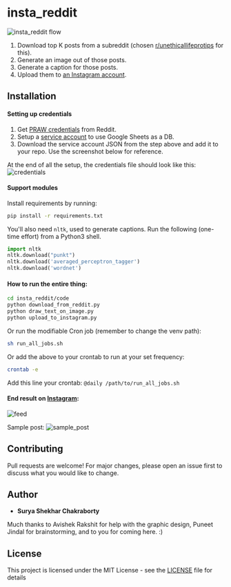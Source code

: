 # insta_reddit

![insta_reddit flow](https://i.imgur.com/zrZVcCR.jpg)


1. Download top K posts from a subreddit
(chosen [r/unethicallifeprotips](https://www.reddit.com/r/UnethicalLifeProTips/) for this).
2. Generate an image out of those posts.
3. Generate a caption for those posts.
4. Upload them to [an Instagram account](https://www.instagram.com/unethical.lifeprotips/).
## Installation
#### Setting up credentials
1. Get [PRAW credentials](https://praw.readthedocs.io/en/latest/getting_started/quick_start.html) from Reddit.
2. Setup a [service account](https://gspread.readthedocs.io/en/latest/oauth2.html#for-bots-using-service-account)
to use Google Sheets as a DB.
3. Download the service account JSON from the step above and add it to your repo.
Use the screenshot below for reference.

At the end of all the setup, the credentials file should look like this:
![credentials](https://i.imgur.com/mx7yeHX.jpg)

#### Support modules
Install requirements by running:
```bash
pip install -r requirements.txt
```
You'll also need `nltk`, used to generate captions.
Run the following (one-time effort) from a Python3 shell.

```python
import nltk
nltk.download("punkt")
nltk.download('averaged_perceptron_tagger')
nltk.download('wordnet')
```

#### How to run the entire thing:
```bash
cd insta_reddit/code
python download_from_reddit.py
python draw_text_on_image.py
python upload_to_instagram.py

```
Or run the modifiable Cron job (remember to change the venv path):
```bash
sh run_all_jobs.sh
```
Or add the above to your crontab to run at your set frequency:
```bash
crontab -e
```
Add this line your crontab: `@daily /path/to/run_all_jobs.sh`


#### End result on [Instagram](https://www.instagram.com/unethical.lifeprotips/):
![feed](https://i.imgur.com/9MmYy81.jpg)

Sample post:
![sample_post](https://i.imgur.com/1czZFFK.jpg)


## Contributing
Pull requests are welcome! 
For major changes, please open an issue first to discuss what you would like to change.

## Author
* **Surya Shekhar Chakraborty**

Much thanks to Avishek Rakshit for help with the graphic design, Puneet Jindal for brainstorming, and to you for coming here. :)

## License
This project is licensed under the MIT License - 
see the [LICENSE](https://github.com/suryashekharc/insta_reddit/blob/master/LICENSE) file for details
